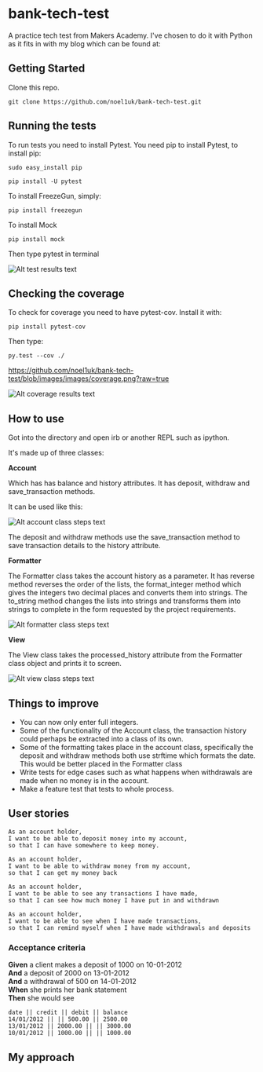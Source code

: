 # bank-tech-test

A practice tech test from Makers Academy. I've chosen to do it with Python as
it fits in with my blog which can be found at:

## Getting Started

Clone this repo.

```
git clone https://github.com/noel1uk/bank-tech-test.git
```

## Running the tests
To run tests you need to install Pytest. You need pip to install Pytest, to install pip:

```
sudo easy_install pip
```

```
pip install -U pytest
```

To install FreezeGun, simply:
```
pip install freezegun
```

To install Mock

```
pip install mock
```

Then type pytest in terminal


![Alt test results text](https://github.com/noel1uk/bank-tech-test/blob/images/images/tests.png?raw=true "Optional Title")

## Checking the coverage


To check for coverage you need to have pytest-cov. Install it with:

```
pip install pytest-cov

```
Then type:

```
py.test --cov ./
```

https://github.com/noel1uk/bank-tech-test/blob/images/images/coverage.png?raw=true

![Alt coverage results text](https://github.com/noel1uk/bank-tech-test/blob/images/images/coverage.png?raw=true "Optional Title")

## How to use

Got into the directory and open irb or another REPL such as ipython.

It's made up of three classes:

__Account__

Which has has balance and history attributes.
It has deposit, withdraw and save_transaction methods.

It can be used like this:

![Alt account class steps text](https://raw.githubusercontent.com/noel1uk/bank-tech-test/757dbd830d8e7938f010d3b900fcba799d0f668c/images/account.png?raw=true "Optional Title")

The deposit and withdraw methods use the save_transaction method to save transaction details to the history attribute.

__Formatter__

The Formatter class takes the account history as a parameter. It has reverse method reverses the order of the lists, the format_integer method which gives the integers two decimal places and converts them into strings. The to_string method  changes the lists into strings and transforms them into strings to complete in the form requested by the project requirements.

![Alt formatter class steps text](https://github.com/noel1uk/bank-tech-test/blob/images/images/formatter.png?raw=true "Optional Title")

__View__

The View class takes the processed_history attribute from the Formatter class object and prints it to screen.

![Alt view class steps text](https://github.com/noel1uk/bank-tech-test/blob/images/images/view.png?raw=true "Optional Title")


## Things to improve

* You can now only enter full integers.
* Some of the functionality of the Account class, the transaction history could perhaps be extracted into a class of its own.
* Some of the formatting takes place in the account class, specifically the deposit and withdraw methods both use strftime which formats the date. This would be better placed in the Formatter class
* Write tests for edge cases such as what happens when withdrawals are made when no money is in the account.
* Make a feature test that tests to whole process.


## User stories

```
As an account holder,
I want to be able to deposit money into my account,
so that I can have somewhere to keep money.
```

```
As an account holder,
I want to be able to withdraw money from my account,
so that I can get my money back
```

```
As an account holder,
I want to be able to see any transactions I have made,
so that I can see how much money I have put in and withdrawn
```

```
As an account holder,
I want to be able to see when I have made transactions,
so that I can remind myself when I have made withdrawals and deposits
```

### Acceptance criteria

**Given** a client makes a deposit of 1000 on 10-01-2012  
**And** a deposit of 2000 on 13-01-2012  
**And** a withdrawal of 500 on 14-01-2012  
**When** she prints her bank statement  
**Then** she would see

```
date || credit || debit || balance
14/01/2012 || || 500.00 || 2500.00
13/01/2012 || 2000.00 || || 3000.00
10/01/2012 || 1000.00 || || 1000.00
```

## My approach
